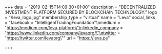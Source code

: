 +++
date = "2019-02-15T14:09:30+01:00"
description = "DECENTRALIZED INVESTMENT PLATFORM SECURED BY BLOCKCHAIN TECHNOLOGY."
logo = "/leva_logo.jpg"
membership_type = "virtual"
name = "Leva"
social_links = "facebook = \"IntelligentTradingFoundation\"\nmedium = \"https://medium.com/leva-platform\"\nlinkedin_company = \"https://www.linkedin.com/company/levaorg/\"\ntwitter = \"https://twitter.com/levaorg\""
url = "https://leva.pe"

+++
